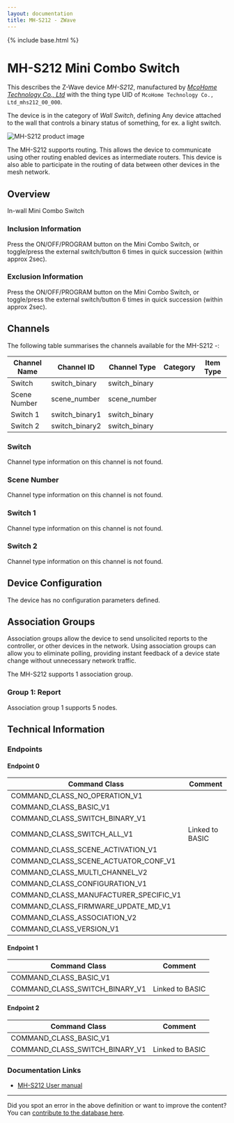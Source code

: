 ```yaml
---
layout: documentation
title: MH-S212 - ZWave
---
```


{% include base.html %}

# MH-S212 Mini Combo Switch
This describes the Z-Wave device *MH-S212*, manufactured by *[McoHome Technology Co., Ltd](http://www.mcohome.com/)* with the thing type UID of ```McoHome Technology Co., Ltd_mhs212_00_000```.

The device is in the category of *Wall Switch*, defining Any device attached to the wall that controls a binary status of something, for ex. a light switch.

![MH-S212 product image](https://opensmarthouse.org/assets/zwave/attachments/726/MH-S212.png)


The MH-S212 supports routing. This allows the device to communicate using other routing enabled devices as intermediate routers.  This device is also able to participate in the routing of data between other devices in the mesh network.

## Overview

In-wall Mini Combo Switch

### Inclusion Information

Press the ON/OFF/PROGRAM button on the Mini Combo Switch, or toggle/press the external switch/button 6 times in quick succession (within approx 2sec).

### Exclusion Information

Press the ON/OFF/PROGRAM button on the Mini Combo Switch, or toggle/press the external switch/button 6 times in quick succession (within approx 2sec).

## Channels

The following table summarises the channels available for the MH-S212 -:

| Channel Name | Channel ID | Channel Type | Category | Item Type |
|--------------|------------|--------------|----------|-----------|
| Switch | switch_binary | switch_binary |  |  | 
| Scene Number | scene_number | scene_number |  |  | 
| Switch 1 | switch_binary1 | switch_binary |  |  | 
| Switch 2 | switch_binary2 | switch_binary |  |  | 

### Switch
Channel type information on this channel is not found.

### Scene Number
Channel type information on this channel is not found.

### Switch 1
Channel type information on this channel is not found.

### Switch 2
Channel type information on this channel is not found.



## Device Configuration

The device has no configuration parameters defined.

## Association Groups

Association groups allow the device to send unsolicited reports to the controller, or other devices in the network. Using association groups can allow you to eliminate polling, providing instant feedback of a device state change without unnecessary network traffic.

The MH-S212 supports 1 association group.

### Group 1: Report


Association group 1 supports 5 nodes.

## Technical Information

### Endpoints

#### Endpoint 0

| Command Class | Comment |
|---------------|---------|
| COMMAND_CLASS_NO_OPERATION_V1| |
| COMMAND_CLASS_BASIC_V1| |
| COMMAND_CLASS_SWITCH_BINARY_V1| |
| COMMAND_CLASS_SWITCH_ALL_V1| Linked to BASIC|
| COMMAND_CLASS_SCENE_ACTIVATION_V1| |
| COMMAND_CLASS_SCENE_ACTUATOR_CONF_V1| |
| COMMAND_CLASS_MULTI_CHANNEL_V2| |
| COMMAND_CLASS_CONFIGURATION_V1| |
| COMMAND_CLASS_MANUFACTURER_SPECIFIC_V1| |
| COMMAND_CLASS_FIRMWARE_UPDATE_MD_V1| |
| COMMAND_CLASS_ASSOCIATION_V2| |
| COMMAND_CLASS_VERSION_V1| |
#### Endpoint 1

| Command Class | Comment |
|---------------|---------|
| COMMAND_CLASS_BASIC_V1| |
| COMMAND_CLASS_SWITCH_BINARY_V1| Linked to BASIC|
#### Endpoint 2

| Command Class | Comment |
|---------------|---------|
| COMMAND_CLASS_BASIC_V1| |
| COMMAND_CLASS_SWITCH_BINARY_V1| Linked to BASIC|

### Documentation Links

* [MH-S212 User manual](https://www.opensmarthouse.org/zwavedatabase/726/mh-S212.pdf)

---

Did you spot an error in the above definition or want to improve the content?
You can [contribute to the database here](https://www.opensmarthouse.org/zwavedatabase/726).
